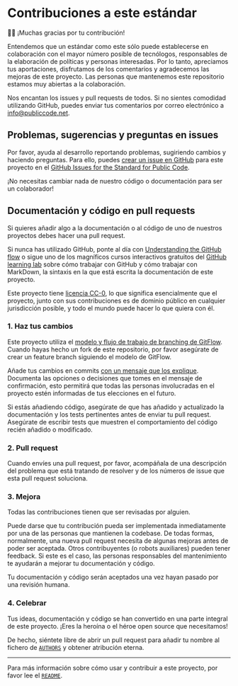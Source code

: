 # Contribuciones a este estándar

🙇‍♀️ ¡Muchas gracias por tu contribución!

Entendemos que un estándar como este sólo puede establecerse en colaboración con el mayor número posible de tecnólogos, responsables de la elaboración de políticas y personas interesadas. Por lo tanto, apreciamos tus aportaciones, disfrutamos de los comentarios y agradecemos las mejoras de este proyecto. Las personas que mantenemos este repositorio estamos muy abiertas a la colaboración.

Nos encantan los issues y pull requests de todos. Si no sientes comodidad utilizando GitHub, puedes enviar tus comentarios por correo electrónico a <info@publiccode.net>.

## Problemas, sugerencias y preguntas en issues

Por favor, ayuda al desarrollo reportando problemas, sugiriendo cambios y haciendo preguntas. Para ello, puedes [crear un issue en GitHub](https://help.github.com/articles/creating-an-issue/) para este proyecto en el [GitHub Issues for the Standard for Public Code](https://github.com/publiccodenet/standard/issues).

¡No necesitas cambiar nada de nuestro código o documentación para ser un colaborador!

## Documentación y código en pull requests

Si quieres añadir algo a la documentación o al código de uno de nuestros proyectos debes hacer una pull request.

Si nunca has utilizado GitHub, ponte al día con [Understanding the GitHub flow](https://guides.github.com/introduction/flow/) o sigue uno de los magníficos cursos interactivos gratuitos del [GitHub learning lab](https://lab.github.com/) sobre cómo trabajar con GitHub y cómo trabajar con MarkDown, la sintaxis en la que está escrita la documentación de este proyecto.

Este proyecto tiene [licencia CC-0](LICENSE.md), lo que significa esencialmente que el proyecto, junto con sus contribuciones es de dominio público en cualquier jurisdicción posible, y todo el mundo puede hacer lo que quiera con él.

### 1. Haz tus cambios

Este proyecto utiliza el [modelo y flujo de trabajo de branching de GitFlow](https://nvie.com/posts/a-successful-git-branching-model/). Cuando hayas hecho un fork de este repositorio, por favor asegúrate de crear un feature branch siguiendo el modelo de GitFlow.

Añade tus cambios en commits [con un mensaje que los explique](https://robots.thoughtbot.com/5-useful-tips-for-a-better-commit-message). Documenta las opciones o decisiones que tomes en el mensaje de confirmación, esto permitirá que todas las personas involucradas en el proyecto estén informadas de tus elecciones en el futuro.

Si estás añadiendo código, asegúrate de que has añadido y actualizado la documentación y los tests pertinentes antes de enviar tu pull request. Asegúrate de escribir tests que muestren el comportamiento del código recién añadido o modificado.

### 2. Pull request

Cuando envíes una pull request, por favor, acompáñala de una descripción del problema que está tratando de resolver y de los números de issue que esta pull request soluciona.

### 3. Mejora

Todas las contribuciones tienen que ser revisadas por alguien.

Puede darse que tu contribución pueda ser implementada inmediatamente por una de las personas que mantienen la codebase. De todas formas, normalmente, una nueva pull request necesita de algunas mejoras antes de poder ser aceptada. Otros contribuyentes (o robots auxiliares) pueden tener feedback. Si este es el caso, las personas responsables del mantenimiento te ayudarán a mejorar tu documentación y código.

Tu documentación y código serán aceptados una vez hayan pasado por una revisión humana.

### 4. Celebrar

Tus ideas, documentación y código se han convertido en una parte integral de este proyecto. ¡Eres la heroína o el héroe open source que necesitamos!

De hecho, siéntete libre de abrir un pull request para añadir tu nombre al fichero de [`AUTHORS`](AUTHORS.md) y obtener atribución eterna.

---

Para más información sobre cómo usar y contribuir a este proyecto, por favor lee el [`README`](README.md).
